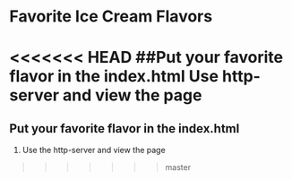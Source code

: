 # Favorite Ice Cream Flavors
<<<<<<< HEAD
##Put your favorite flavor in the index.html
Use http-server and view the page 
=======

## Put your favorite flavor in the index.html
 
 1. Use the http-server and view the page
>>>>>>> master
